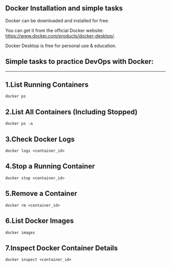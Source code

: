 Docker Installation and simple tasks
-----------------
Docker can be downloaded and installed for free.

You can get it from the official Docker website:
   https://www.docker.com/products/docker-desktop/.

Docker Desktop is free for personal use & education.

Simple tasks to practice DevOps with Docker:
-----------------
-----------------

1.List Running Containers
-----------------
	docker ps

2.List All Containers (Including Stopped)
-----------------
	docker ps -a

3.Check Docker Logs
-----------------

	docker logs <container_id>
	
4.Stop a Running Container
-----------------

	docker stop <container_id>

5.Remove a Container
-----------------

	docker rm <container_id>

6.List Docker Images
-----------------
	
	docker images
	
7.Inspect Docker Container Details
-----------------

	docker inspect <container_id>
	

